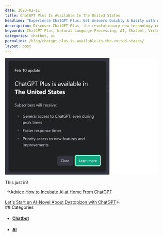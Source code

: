 ```yaml
---
date: 2023-02-11
title: ChatGPT Plus Is Available In The United States
headline: "Experience ChatGPT Plus: Get Answers Quickly & Easily with AI-Powered Chatbot!"
description: Discover ChatGPT Plus, the revolutionary new technology combining natural language processing and AI to create an interactive chatbot. With ChatGPT Plus, I can ask questions and get answers quickly and easily. Get it now and start having conversations with my virtual assistant!
keywords: ChatGPT Plus, Natural Language Processing, AI, Chatbot, Virtual Assistant, United States
categories: chatbot, ai
permalink: /blog/chatgpt-plus-is-available-in-the-united-states/
layout: post
---
```



![ChatGPT Plus Is Available In The United States](/assets/images/ChatGPT-Plus-is-available-in-The-United-States.png)

This just in!


<div class="post-nav"><div class="post-nav-prev"><span class="arrow">&nbsp;&rarr;</span><a href="/blog/advice-how-to-incubate-ai-at-home-from-chatgpt/">Advice How to Incubate AI at Home From ChatGPT</a></div> &nbsp; <div class="post-nav-next"><a href="/blog/let-s-start-an-ai-novel-about-dystopizon-with-chatgpt/">Let's Start an AI-Novel About Dystopizon with ChatGPT</a><span class="arrow">&larr;&nbsp;</span></div></div>
## Categories

<ul>
<li><h4><a href='/chatbot/'>Chatbot</a></h4></li>
<li><h4><a href='/ai/'>AI</a></h4></li></ul>